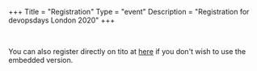 +++
Title = "Registration"
Type = "event"
Description = "Registration for devopsdays London 2020"
+++

<!-- We require the tito embed script so lets only let it run on this page -->

<script src='https://js.tito.io/v1' async></script>
<link rel="stylesheet" type="text/css" href='https://css.tito.io/v1.1' />
<style>

.tito-wrapper {
  margin: 20px 0px;
}

.tito-badge-link {
  display: none;
}

</style>

<br>

You can also register directly on tito at <a href="https://ti.to/devopsdays-london/2020" target="_blank" rel="noopener">here</a> if you don't wish to use the embedded version.

<tito-widget event="devopsdays-london/2020"></tito-widget>
